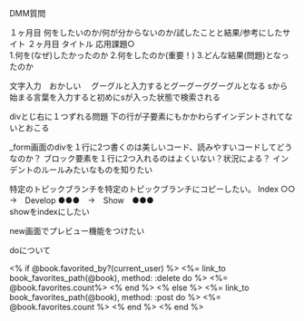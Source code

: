 DMM質問

１ヶ月目	何をしたいのか/何が分からないのか/試したことと結果/参考にしたサイト
２ヶ月目
タイトル	応用課題○	
1.何を(なぜ)したかったのか
2.何をしたのか(重要！)
3.どんな結果(問題)となったのか

文字入力　おかしい　
グーグルと入力するとグーグーググーグルとなる
sから始まる言葉を入力すると初めにsが入った状態で検索される

divとじ右に１つずれる問題   下の行が子要素にもかかわらずインデントされてないとおこる

_form画面のdivを１行に2つ書くのは美しいコード、読みやすいコードしてどうなのか？
ブロック要素を１行に2つ入れるのはよくいない？状況による？
インデントのルールみたいなものを知りたい

特定のトピックブランチを特定のトピックブランチにコピーしたい。
Index      ○○　→　Develop  ●●●　→　Show　●●●       
showをindexにしたい

new画面でプレビュー機能をつけたい

doについて

<% if @book.favorited_by?(current_user) %>
              <%= link_to book_favorites_path(@book), method: :delete do %>
                		<span class="glyphicon glyphicon-heart"><%= @book.favorites.count%></span>
              <% end %>
            <% else %>
              <%= link_to book_favorites_path(@book), method: :post do %>
                <span class="glyphicon glyphicon-heart-empty"><%= @book.favorites.count %></span>
              <% end %>
 <% end %>

